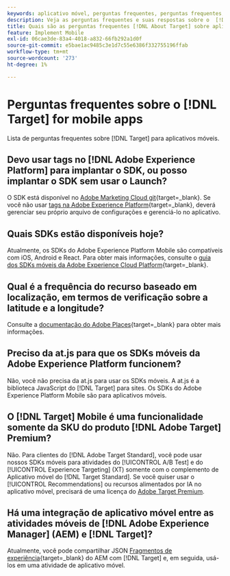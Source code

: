 ```yaml
---
keywords: aplicativo móvel, perguntas frequentes, perguntas frequentes, aplicativo móvel do target
description: Veja as perguntas frequentes e suas respostas sobre o  [!DNL Adobe Target]  para aplicativos móveis.
title: Quais são as perguntas frequentes [!DNL About Target] sobre aplicativos móveis?
feature: Implement Mobile
exl-id: 06cae3de-83a4-4018-a832-66fb292a1d0f
source-git-commit: e5bae1ac9485c3e1d7c55e6386f332755196ffab
workflow-type: tm+mt
source-wordcount: '273'
ht-degree: 1%

---
```


# Perguntas frequentes sobre o [!DNL Target] for mobile apps

Lista de perguntas frequentes sobre [!DNL Target] para aplicativos móveis.

## Devo usar tags no [!DNL Adobe Experience Platform] para implantar o SDK, ou posso implantar o SDK sem usar o Launch?

O SDK está disponível no [Adobe Marketing Cloud git](https://github.com/Adobe-Marketing-Cloud/acp-sdks/){target=_blank}. Se você não usar [tags na Adobe Experience Platform](https://experienceleague.adobe.com/docs/experience-platform/tags/home.html?lang=pt-BR){target=_blank}, deverá gerenciar seu próprio arquivo de configurações e gerenciá-lo no aplicativo.

## Quais SDKs estão disponíveis hoje?

Atualmente, os SDKs do Adobe Experience Platform Mobile são compatíveis com iOS, Android e React. Para obter mais informações, consulte o [guia dos SDKs móveis da Adobe Experience Cloud Platform](https://experienceleague.adobe.com/docs/mobile.html?lang=pt-BR){target=_blank}.

## Qual é a frequência do recurso baseado em localização, em termos de verificação sobre a latitude e a longitude?

Consulte a [documentação do Adobe Places](https://experienceleague.adobe.com/docs/places/using/home.html){target=_blank} para obter mais informações.

## Preciso da at.js para que os SDKs móveis da Adobe Experience Platform funcionem?

Não, você não precisa da at.js para usar os SDKs móveis. A at.js é a biblioteca JavaScript do [!DNL Target] para sites. Os SDKs do Adobe Experience Platform Mobile são para aplicativos móveis.

## O [!DNL Target] Mobile é uma funcionalidade somente da SKU do produto [!DNL Adobe Target] Premium?

Não. Para clientes do [!DNL Adobe Target Standard], você pode usar nossos SDKs móveis para atividades do [!UICONTROL A/B Test] e do [!UICONTROL Experience Targeting] (XT) somente com o complemento de Aplicativo móvel do [!DNL Target Standard]. Se você quiser usar o [!UICONTROL Recommendations] ou recursos alimentados por IA no aplicativo móvel, precisará de uma licença do [Adobe Target Premium](https://experienceleague.adobe.com/docs/target/using/introduction/intro.html#premium).

## Há uma integração de aplicativo móvel entre as atividades móveis de [!DNL Adobe Experience Manager] (AEM) e [!DNL Target]?

Atualmente, você pode compartilhar JSON [Fragmentos de experiência](https://experienceleague.adobe.com/docs/target/using/experiences/offers/aem-experience-fragments.html){target=_blank} do AEM com [!DNL Target] e, em seguida, usá-los em uma atividade de aplicativo móvel.
